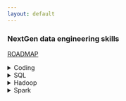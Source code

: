 ```yaml
---
layout: default
---
```


### NextGen data engineering skills
[ROADMAP](https://github.com/datastacktv/data-engineer-roadmap)

<details>
  <summary>Coding</summary>

[Convention](./Coding/swe/NamingAndStyling.md)

[Git Handbook](./Coding/git/commands.md)
</details>

<details>
  <summary>SQL</summary>

[SQL](./DataEngineering/sql/2-cents.md)
</details>

<details> 
 <summary>Hadoop</summary>

[Introduction](./DataEngineering/hadoop/intro.md)

</details>

<details>
  <summary>Spark</summary>

[Introduction](./DataEngineering/spark/intro.md)

[DataFrames & SparkSQL](./DataEngineering/spark/dataframe-and-spark-sql.md)

[Development & Runtime Environment Options](./DataEngineering/spark/dev-runtime-options.md)

[Monitoring & Tuning](./DataEngineering/spark/monitoring-tuning.md)

</details>
